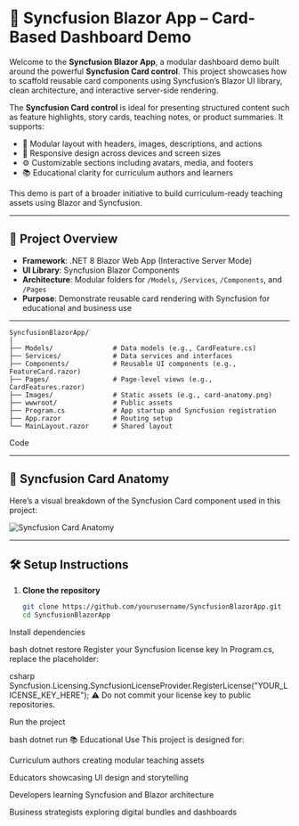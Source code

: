 ﻿# 📘 Syncfusion Blazor App – Card-Based Dashboard Demo

Welcome to the **Syncfusion Blazor App**, a modular dashboard demo built around the powerful **Syncfusion Card control**. This project showcases how to scaffold reusable card components using Syncfusion’s Blazor UI library, clean architecture, and interactive server-side rendering.

The **Syncfusion Card control** is ideal for presenting structured content such as feature highlights, story cards, teaching notes, or product summaries. It supports:
- 🧩 Modular layout with headers, images, descriptions, and actions
- 🎯 Responsive design across devices and screen sizes
- ⚙️ Customizable sections including avatars, media, and footers
- 📚 Educational clarity for curriculum authors and learners

This demo is part of a broader initiative to build curriculum-ready teaching assets using Blazor and Syncfusion.

---

## 🚀 Project Overview

- **Framework**: .NET 8 Blazor Web App (Interactive Server Mode)
- **UI Library**: Syncfusion Blazor Components
- **Architecture**: Modular folders for `/Models`, `/Services`, `/Components`, and `/Pages`
- **Purpose**: Demonstrate reusable card rendering with Syncfusion for educational and business use

---

```
SyncfusionBlazorApp/
│
├── Models/               # Data models (e.g., CardFeature.cs)
├── Services/             # Data services and interfaces
├── Components/           # Reusable UI components (e.g., FeatureCard.razor)
├── Pages/                # Page-level views (e.g., CardFeatures.razor)
├── Images/               # Static assets (e.g., card-anatomy.png)
├── wwwroot/              # Public assets
├── Program.cs            # App startup and Syncfusion registration
├── App.razor             # Routing setup
└── MainLayout.razor      # Shared layout
```



Code

---

## 🧩 Syncfusion Card Anatomy

Here’s a visual breakdown of the Syncfusion Card component used in this project:

![Syncfusion Card Anatomy](Images/Sync__card__anatomy.png)

---

## 🛠 Setup Instructions

1. **Clone the repository**
   ```bash
   git clone https://github.com/yourusername/SyncfusionBlazorApp.git
   cd SyncfusionBlazorApp
Install dependencies

bash
dotnet restore
Register your Syncfusion license key In Program.cs, replace the placeholder:

csharp
Syncfusion.Licensing.SyncfusionLicenseProvider.RegisterLicense("YOUR_LICENSE_KEY_HERE");
⚠️ Do not commit your license key to public repositories.

Run the project

bash
dotnet run
📚 Educational Use
This project is designed for:

Curriculum authors creating modular teaching assets

Educators showcasing UI design and storytelling

Developers learning Syncfusion and Blazor architecture

Business strategists exploring digital bundles and dashboards